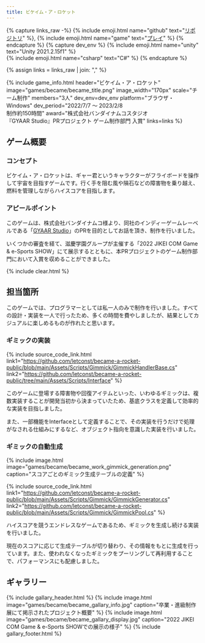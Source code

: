 ```yaml
---
title: ビケイム・ア・ロケット
---
```


{% capture links_raw -%}
    {% include emoji.html name="github" text="<a href='https://github.com/letconst/became-a-rocket-public'>リポジトリ</a>" %},
    {% include emoji.html name="game" text="<a href='https://letconst.github.io/became-a-rocket/'>プレイ</a>" %}
{% endcapture %}
{% capture dev_env %}
    {% include emoji.html name="unity" text="Unity 2021.2.15f1" %}<br>
    {% include emoji.html name="csharp" text="C#" %}
{% endcapture %}

{% assign links = links_raw | join: "," %}

{% include game_info.html
    header="ビケイム・ア・ロケット"
    image="games/became/became_title.png"
    image_width="170px"
    scale="チーム制作"
    members="3人"
    dev_env=dev_env
    platform="ブラウザ・Windows"
    dev_period="2022/7/7 ～ 2023/2/8<br>制作約150時間"
    award="株式会社バンダイナムコスタジオ<br>『GYAAR Studio』PRプロジェクト ゲーム制作部門 入賞"
    links=links
%}

## ゲーム概要

### コンセプト

ビケイム・ア・ロケットは、ギャー君というキャラクターがフライボードを操作して宇宙を目指すゲームです。行く手を阻む風や隕石などの障害物を乗り越え、燃料を管理しながらハイスコアを目指します。

### アピールポイント

このゲームは、株式会社バンダイナムコ様より、同社のインディーゲームレーベルである「[GYAAR Studio](https://www.bandainamcostudios.com/gyaarstudio/)」のPRを目的としてお話を頂き、制作を行いました。

いくつかの審査を経て、滋慶学園グループが主催する「2022 JIKEI COM Game & e-Sports SHOW」にて展示するとともに、本PRプロジェクトのゲーム制作部門において入賞を収めることができました。

{% include clear.html %}

## 担当箇所

このゲームでは、プログラマーとしては私一人のみで制作を行いました。すべての設計・実装を一人で行ったため、多くの時間を費やしましたが、結果としてカジュアルに楽しめるものが作れたと思います。

<!-- TODO: もう少し項目増やす -->

### ギミックの実装

{% include source_code_link.html
    link1="https://github.com/letconst/became-a-rocket-public/blob/main/Assets/Scripts/Gimmick/GimmickHandlerBase.cs"
    link2="https://github.com/letconst/became-a-rocket-public/tree/main/Assets/Scripts/Interface"
%}

このゲームに登場する障害物や回復アイテムといった、いわゆるギミックは、複数実装することが開発当初から決まっていたため、基底クラスを定義して効率的な実装を目指しました。

また、一部機能をInterfaceとして定義することで、その実装を行うだけで処理がなされる仕組みにするなど、オブジェクト指向を意識した実装を行いました。

### ギミックの自動生成

{% include image.html image="games/became/became_work_gimmick_generation.png" caption="スコアごとのギミック生成テーブルの定義" %}

{% include source_code_link.html
    link1="https://github.com/letconst/became-a-rocket-public/blob/main/Assets/Scripts/Gimmick/GimmickGenerator.cs"
    link2="https://github.com/letconst/became-a-rocket-public/blob/main/Assets/Scripts/Gimmick/GimmickPool.cs"
%}

ハイスコアを競うエンドレスなゲームであるため、ギミックを生成し続ける実装を行いました。

現在のスコアに応じて生成テーブルが切り替わり、その情報をもとに生成を行っています。また、使われなくなったギミックをプーリングして再利用することで、パフォーマンスにも配慮しました。

## ギャラリー

{% include gallary_header.html %}
    {% include image.html image="games/became/became_gallary_info.jpg" caption="卒業・進級制作展にて掲示されたプロジェクト概要" %}
    {% include image.html image="games/became/became_gallary_display.jpg" caption="2022 JIKEI COM Game & e-Sports SHOWでの展示の様子" %}
{% include gallary_footer.html %}
